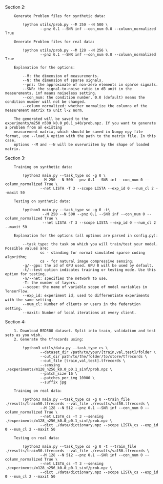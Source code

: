Section 2:
    
        Generate Problem files for synthetic data:
            
            !python utils/prob.py --M 250 --N 500 \
                    --pnz 0.1 --SNR inf --con_num 0.0 --column_normalized True
            
        Generate Problem files for real data:
        
            !python utils/prob.py --M 128 --N 256 \
	                --pnz 0.1 --SNR inf --con_num 0.0 --column_normalized True
                    
        Explanation for the options:

            --M: the dimension of measurements.
            --N: the dimension of sparse signals.
            --pnz: the approximate of non-zero elements in sparse signals.
            --SNR: the signal-to-noise ratio in dB unit in the measurements. inf means noiseless setting.
            --con_num: the condition number. 0.0 (default) means the condition number will not be changed.
            --column_normalized: whether normalize the columns of the measurement matrix to unit l-2 norm.

        The generated will be saved to the experiments/m250_n500_k0.0_p0.1_s40/prob.npz. If you want to generate a problem from an existing 
        measurement matrix, which should be saved in Numpy npy file format, use --load_A option with the path to the matrix file. In this case, 
        options --M and --N will be overwriiten by the shape of loaded matrix.
                    
Section 3:

        Training on synthetic data:
        
            !python3 main.py --task_type sc -g 0 \
                    --M 250 --N 500 --pnz 0.1 --SNR inf --con_num 0 --column_normalized True \
                    --net LISTA -T 3 --scope LISTA --exp_id 0 --num_cl 2 --maxit 50
                    
        Testing on synthetic data:
    
            !python3 main.py --task_type sc -g 0 -t\
                     --M 250 --N 500 --pnz 0.1 --SNR inf --con_num 0 --column_normalized True \
                     --net LISTA -T 3 --scope LISTA --exp_id 0 --num_cl 2 --maxit 50
                     
        Explanation for the options (all optinos are parsed in config.py):

            --task_type: the task on which you will train/test your model. Possible values are:
                    sc - standing for normal simulated sparse coding algorithm;
                    cs - for natural image compressive sensing;
            -g/--gpu: the id of GPU used. GPU 0 will be used by default.
            -t/--test option indicates training or testing mode. Use this option for testing.
            -n/--net: specifies the network to use.
            -T: the number of layers.
            --scope: the name of variable scope of model variables in TensorFlow.
            --exp_id: experiment id, used to differentiate experiments with the same setting.  
            --num_cl: Number of clients or users in the federation setting.
            --maxit: Number of local iterations at every client.
            
Section 4:

        1. Download BSD500 dataset. Split into train, validation and test sets as you wish.
        2. Generate the tfrecords using:
            
            !python3 utils/data.py --task_type cs \
                    --dataset_dir /path/to/your/[train,val,test]/folder \
                    --out_dir path/to/the/folder/to/store/tfrecords \
                    --out_file [train,val,test].tfrecords \
                    --sensing ./experiments/m128_n256_k0.0_p0.1_sinf/prob.npz \
                    --patch_size 16 \
                    --patches_per_img 10000 \
                    --suffix jpg
                    
        Training on real data:
        
            !python3 main.py --task_type cs -g 0 --train_file ./results/train50.tfrecords --val_file ./results/val50.tfrecords \
                    --M 128 --N 512 --pnz 0.1 --SNR inf --con_num 0 --column_normalized True \
                    --net LISTA_cs -T 3 --sensing ./experiments/m128_n256_k0.0_p0.1_sinf/prob.npz \
                    --dict ./data/dictionary.npz --scope LISTA_cs --exp_id 0 --num_cl 2 --maxit 50
                    
        Testing on real data:
        
            !python3 main.py --task_type cs -g 0 -t --train_file ./results/train50.tfrecords --val_file ./results/val50.tfrecords \
                    --M 128 --N 512 --pnz 0.1 --SNR inf --con_num 0 --column_normalized True \
                    --net LISTA_cs -T 3 --sensing ./experiments/m128_n256_k0.0_p0.1_sinf/prob.npz \
                    --dict ./data/dictionary.npz --scope LISTA_cs --exp_id 0 --num_cl 2 --maxit 50
                  

